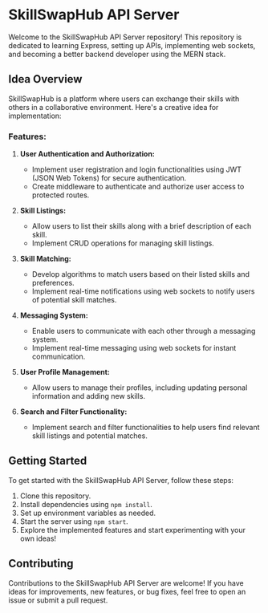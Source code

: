 # SkillSwapHub API Server

Welcome to the SkillSwapHub API Server repository! This repository is dedicated to learning Express, setting up APIs, implementing web sockets, and becoming a better backend developer using the MERN stack.

## Idea Overview

SkillSwapHub is a platform where users can exchange their skills with others in a collaborative environment. Here's a creative idea for implementation:

### Features:

1. **User Authentication and Authorization:**
    - Implement user registration and login functionalities using JWT (JSON Web Tokens) for secure authentication.
    - Create middleware to authenticate and authorize user access to protected routes.

2. **Skill Listings:**
    - Allow users to list their skills along with a brief description of each skill.
    - Implement CRUD operations for managing skill listings.

3. **Skill Matching:**
    - Develop algorithms to match users based on their listed skills and preferences.
    - Implement real-time notifications using web sockets to notify users of potential skill matches.

4. **Messaging System:**
    - Enable users to communicate with each other through a messaging system.
    - Implement real-time messaging using web sockets for instant communication.

5. **User Profile Management:**
    - Allow users to manage their profiles, including updating personal information and adding new skills.

6. **Search and Filter Functionality:**
    - Implement search and filter functionalities to help users find relevant skill listings and potential matches.

## Getting Started

To get started with the SkillSwapHub API Server, follow these steps:

1. Clone this repository.
2. Install dependencies using `npm install`.
3. Set up environment variables as needed.
4. Start the server using `npm start`.
5. Explore the implemented features and start experimenting with your own ideas!

## Contributing

Contributions to the SkillSwapHub API Server are welcome! If you have ideas for improvements, new features, or bug fixes, feel free to open an issue or submit a pull request.

